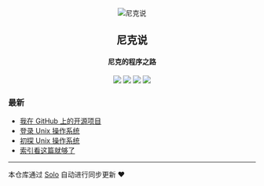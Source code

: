 <p align="center"><img alt="尼克说" src="https://static.b3log.org/images/brand/solo-32.png"></p><h2 align="center">
尼克说
</h2>

<h4 align="center">尼克的程序之路</h4>
<p align="center"><a title="尼克说" target="_blank" href="https://github.com/superstonne/solo-blog"><img src="https://img.shields.io/github/last-commit/superstonne/solo-blog.svg?style=flat-square&color=FF9900"></a>
<a title="GitHub repo size in bytes" target="_blank" href="https://github.com/superstonne/solo-blog"><img src="https://img.shields.io/github/repo-size/superstonne/solo-blog.svg?style=flat-square"></a>
<a title="Solo Version" target="_blank" href="https://github.com/b3log/solo/releases"><img src="https://img.shields.io/badge/solo-3.6.3-f1e05a.svg?style=flat-square&color=blueviolet"></a>
<a title="Hits" target="_blank" href="https://github.com/b3log/hits"><img src="https://hits.b3log.org/superstonne/solo-blog.svg"></a></p>

### 最新

* [我在 GitHub 上的开源项目](http://www.download-pictures.com/my-github-repos)
* [登录 Unix 操作系统](http://www.download-pictures.com/articles/2019/08/13/1565706244004.html)
* [初探 Unix 操作系统](http://www.download-pictures.com/articles/2019/08/13/1565705567300.html)
* [索引看这篇就够了](http://www.download-pictures.com/articles/2019/08/12/1565622910013.html)



---

本仓库通过 [Solo](https://github.com/b3log/solo) 自动进行同步更新 ❤️ 
